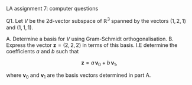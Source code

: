 LA assignment 7: computer questions

Q1. Let $V$ be the 2d-vector subspace of $\mathbb{R}^3$ spanned by the vectors $(1,2,1)$ and $(1,1,1)$.

A. Determine a basis for $V$ using Gram-Schmidt orthogonalisation.
B. Express the vector $\mathbf{z}=(2,2,2)$ in terms of this basis. I.E determine the coefficients $a$ and $b$ such that 

$$\mathbf{z} = a \,\mathbf{v}_0 + b\,\mathbf{v}_1,$$

where $\mathbf{v}_0$ and $\mathbf{v}_1$ are the basis vectors determined in part A.
